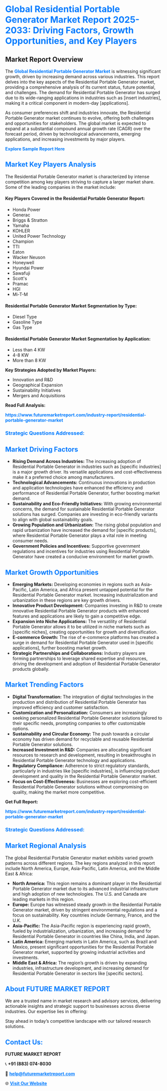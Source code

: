 <h1 style="color: #007BFF;">Global Residential Portable Generator Market Report 2025-2033: Driving Factors, Growth Opportunities, and Key Players</h1>

<section id="overview">
<h2>Market Report Overview</h2>
<p>The <a href="https://www.futuremarketreport.com/industry-report/residential-portable-generator-market" style="color: #007BFF; text-decoration: none;"><strong>Global Residential Portable Generator Market</strong></a> is witnessing significant growth, driven by increasing demand across various industries. This report delves into the key aspects of the Residential Portable Generator market, providing a comprehensive analysis of its current status, future potential, and challenges. The demand for Residential Portable Generator has surged due to its wide-ranging applications in industries such as [insert industries], making it a critical component in modern-day [applications].</p>
<p>As consumer preferences shift and industries innovate, the Residential Portable Generator market continues to evolve, offering both challenges and opportunities for stakeholders. The global market is expected to expand at a substantial compound annual growth rate (CAGR) over the forecast period, driven by technological advancements, emerging applications, and increasing investments by major players.</p>
</section>

<section id="overview">
<p><a href="https://www.futuremarketreport.com/request-sample/reportId=109476" style="color: #007BFF; text-decoration: none;"><strong>Explore Sample Report Here</strong></a></p>
</section>

<section id="key-players">
<h2 style="color: #007BFF;">Market Key Players Analysis</h2>
<p>The Residential Portable Generator market is characterized by intense competition among key players striving to capture a larger market share. Some of the leading companies in the market include:</p>
<h4>Key Players Covered in the Residential Portable Generator Report:</h4>
<ul><li>Honda Power</li><li>Generac</li><li>Briggs &amp; Stratton</li><li>Yamaha</li><li>KOHLER</li><li>United Power Technology</li><li>Champion</li><li>TTI</li><li>Eaton</li><li>Wacker Neuson</li><li>Honeywell</li><li>Hyundai Power</li><li>Sawafuji</li><li>Scott&#039;s</li><li>Pramac</li><li>HGI</li><li>Mi-T-M</li></ul>
<h4>Residential Portable Generator Market Segmentation by Type:</h4>
<ul><li>Diesel Type</li><li>Gasoline Type</li><li>Gas Type</li></ul>

<h4>Residential Portable Generator Market Segmentation by Application:</h4>
<ul><li>Less than 4 KW</li><li>4-8 KW</li><li>More than 8 KW</li></ul>
<p><strong>Key Strategies Adopted by Market Players:</strong></p>
<ul>
<li>Innovation and R&D</li>
<li>Geographical Expansion</li>
<li>Sustainability Initiatives</li>
<li>Mergers and Acquisitions</li>
</ul>
</section>

<section>
<p><strong>Read Full Analysis: </strong></p><a href="https://www.futuremarketreport.com/industry-report/residential-portable-generator-market" style="color: #007BFF; text-decoration: none;"><strong>https://www.futuremarketreport.com/industry-report/residential-portable-generator-market</strong></a>
<h3 style="color: #007BFF;">Strategic Questions Addressed:</h3>
</section>

<section id="driving-factors">
<h2 style="color: #007BFF;">Market Driving Factors</h2>
<ul>
<li><strong>Rising Demand Across Industries:</strong> The increasing adoption of Residential Portable Generator in industries such as [specific industries] is a major growth driver. Its versatile applications and cost-effectiveness make it a preferred choice among manufacturers.</li>
<li><strong>Technological Advancements:</strong> Continuous innovations in production and application technologies have enhanced the efficiency and performance of Residential Portable Generator, further boosting market demand.</li>
<li><strong>Sustainability and Eco-Friendly Initiatives:</strong> With growing environmental concerns, the demand for sustainable Residential Portable Generator solutions has surged. Companies are investing in eco-friendly variants to align with global sustainability goals.</li>
<li><strong>Growing Population and Urbanization:</strong> The rising global population and rapid urbanization have increased the demand for [specific products], where Residential Portable Generator plays a vital role in meeting consumer needs.</li>
<li><strong>Government Policies and Incentives:</strong> Supportive government regulations and incentives for industries using Residential Portable Generator have created a conducive environment for market growth.</li>
</ul>
</section>

<section id="growth-opportunities">
<h2 style="color: #007BFF;">Market Growth Opportunities</h2>
<ul>
<li><strong>Emerging Markets:</strong> Developing economies in regions such as Asia-Pacific, Latin America, and Africa present untapped potential for the Residential Portable Generator market. Increasing industrialization and urbanization in these regions are key growth drivers.</li>
<li><strong>Innovative Product Development:</strong> Companies investing in R&D to create innovative Residential Portable Generator products with enhanced features and applications are likely to gain a competitive edge.</li>
<li><strong>Expansion into Niche Applications:</strong> The versatility of Residential Portable Generator allows it to be utilized in niche markets such as [specific niches], creating opportunities for growth and diversification.</li>
<li><strong>E-commerce Growth:</strong> The rise of e-commerce platforms has created a surge in demand for Residential Portable Generator used in [specific applications], further boosting market growth.</li>
<li><strong>Strategic Partnerships and Collaborations:</strong> Industry players are forming partnerships to leverage shared expertise and resources, driving the development and adoption of Residential Portable Generator products globally.</li>
</ul>
</section>

<section id="trending-factors">
<h2 style="color: #007BFF;">Market Trending Factors</h2>
<ul>
<li><strong>Digital Transformation:</strong> The integration of digital technologies in the production and distribution of Residential Portable Generator has improved efficiency and customer satisfaction.</li>
<li><strong>Customization and Personalization:</strong> Consumers are increasingly seeking personalized Residential Portable Generator solutions tailored to their specific needs, prompting companies to offer customizable options.</li>
<li><strong>Sustainability and Circular Economy:</strong> The push towards a circular economy has driven demand for recyclable and reusable Residential Portable Generator solutions.</li>
<li><strong>Increased Investment in R&D:</strong> Companies are allocating significant resources to research and development, resulting in breakthroughs in Residential Portable Generator technology and applications.</li>
<li><strong>Regulatory Compliance:</strong> Adherence to strict regulatory standards, particularly in industries like [specific industries], is influencing product development and quality in the Residential Portable Generator market.</li>
<li><strong>Focus on Cost-Effectiveness:</strong> Businesses are exploring cost-efficient Residential Portable Generator solutions without compromising on quality, making the market more competitive.</li>
</ul>
</section>

<section>
<p><strong>Get Full Report: </strong></p><a href="https://www.futuremarketreport.com/industry-report/residential-portable-generator-market" style="color: #007BFF; text-decoration: none;"><strong>https://www.futuremarketreport.com/industry-report/residential-portable-generator-market</strong></a>
<h3 style="color: #007BFF;">Strategic Questions Addressed:</h3>
</section>


<section id="regional-analysis">
<h2 style="color: #007BFF;">Market Regional Analysis</h2>
<p>The global Residential Portable Generator market exhibits varied growth patterns across different regions. The key regions analyzed in this report include North America, Europe, Asia-Pacific, Latin America, and the Middle East & Africa:</p>
<ul>
<li><strong>North America:</strong> This region remains a dominant player in the Residential Portable Generator market due to its advanced industrial infrastructure and high adoption of new technologies. The U.S. and Canada are leading markets in this region.</li>
<li><strong>Europe:</strong> Europe has witnessed steady growth in the Residential Portable Generator market, driven by stringent environmental regulations and a focus on sustainability. Key countries include Germany, France, and the U.K.</li>
<li><strong>Asia-Pacific:</strong> The Asia-Pacific region is experiencing rapid growth, fueled by industrialization, urbanization, and increasing demand for Residential Portable Generator in countries like China, India, and Japan.</li>
<li><strong>Latin America:</strong> Emerging markets in Latin America, such as Brazil and Mexico, present significant opportunities for the Residential Portable Generator market, supported by growing industrial activities and investments.</li>
<li><strong>Middle East & Africa:</strong> The region’s growth is driven by expanding industries, infrastructure development, and increasing demand for Residential Portable Generator in sectors like [specific sectors].</li>
</ul>
</section>

<footer>
<h2 style="color: #007BFF;">About FUTURE MARKET REPORT</h2>
<p>We are a trusted name in market research and advisory services, delivering actionable insights and strategic support to businesses across diverse industries. Our expertise lies in offering:</p>

<p>Stay ahead in today’s competitive landscape with our tailored research solutions.</p>

<h2 style="color: #007BFF;">Contact Us:</h2>
<p><strong>FUTURE MARKET REPORT</strong></p>
<p>📞 <strong>+91 (883) 074-8030</strong></p>
<p>📧 <strong><a href="mailto:help@futuremarketreport.com" style="color: #007BFF;">help@futuremarketreport.com</a></strong></p>
<p>🌐 <strong><a href="https://www.futuremarketreport.com/" style="color: #007BFF;">Visit Our Website</a></strong></p>
</footer>